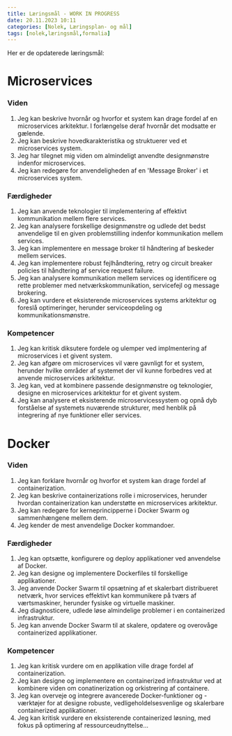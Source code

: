 ```yaml
---
title: Læringsmål - WORK IN PROGRESS
date: 20.11.2023 10:11
categories: [Nolek, Læringsplan- og mål]
tags: [nolek,læringsmål,formalia]
---
```

Her er de opdaterede læringsmål:

# Microservices
### Viden
1. Jeg kan beskrive hvornår og hvorfor et system kan drage fordel af en microservices arkitektur. I forlængelse deraf
hvornår det modsatte er gælende. 
2. Jeg kan beskrive hovedkarakteristika og struktuerer ved et microservices system.
3. Jeg har tilegnet mig viden om almindeligt anvendte designmønstre indenfor microservices.
4. Jeg kan redegøre for anvendeligheden af en 'Message Broker' i et microservices system.


### Færdigheder
1. Jeg kan anvende teknologier til implementering af effektivt kommunikation mellem flere services. 
2. Jeg kan analysere forskellige designmønstre og udlede det bedst anvendelige til en given problemstilling
indenfor kommunikation mellem services.
3. Jeg kan implementere en message broker til håndtering af beskeder mellem services.
4. Jeg kan implementere robust fejlhåndtering, retry og circuit breaker policies til håndtering af service request 
failure.
5. Jeg kan analysere kommunikation mellem services og identificere og rette problemer med netværkskommunikation, 
servicefejl og message brokering.
6. Jeg kan vurdere et eksisterende microservices systems arkitektur og foreslå optimeringer, herunder serviceopdeling og
kommunikationsmønstre.


### Kompetencer
1. Jeg kan kritisk diksutere fordele og ulemper ved implmentering af microservices i et givent system.
2. Jeg kan afgøre om microservices vil være gavnligt for et system, herunder hvilke områder af systemet der
vil kunne forbedres ved at anvende microservices arkitektur.
3. Jeg kan, ved at kombinere passende designmønstre og teknologier, designe en microservices arkitektur for et givent
system.
4. Jeg kan analysere et eksisterende microservicessystem og opnå dyb forståelse af systemets nuværende strukturer,
   med henblik på integrering af nye funktioner eller services.


# Docker
### Viden
1. Jeg kan forklare hvornår og hvorfor et system kan drage fordel af containerization. 
2. Jeg kan beskrive containerizations rolle i microservices, herunder hvordan containerization kan understøtte en 
microservices arkitektur. 
3. Jeg kan redegøre for kerneprincipperne i Docker Swarm og sammenhængene mellem dem.
4. Jeg kender de mest anvendelige Docker kommandoer.

### Færdigheder
1. Jeg kan optsætte, konfigurere og deploy applikationer ved anvendelse af Docker.
2. Jeg kan designe og implementere Dockerfiles til forskellige applikationer.
3. Jeg anvende Docker Swarm til opsætning af et skalerbart distribueret netværk, hvor services effektivt kan kommunikere
på tværs af værtsmaskiner, herunder fysiske og virtuelle maskiner.
4. Jeg diagnosticere, udlede løse almindelige problemer i en containerized infrastruktur.
5. Jeg kan anvende Docker Swarm til at skalere, opdatere og overovåge containerized applikationer. 

### Kompetencer
1. Jeg kan kritisk vurdere om en applikation ville drage fordel af containerization.
2. Jeg kan designe og implementere en containerized infrastruktur ved at kombinere viden om conatinerization og 
orkistrering af containere.
3. Jeg kan overveje og integrere avancerede Docker-funktioner og -værktøjer for at designe robuste, 
vedligeholdelsesvenlige og skalerbare containerized applikationer.
4. Jeg kan kritisk vurdere en eksisterende containerized løsning, med fokus på optimering af ressourceudnyttelse...
